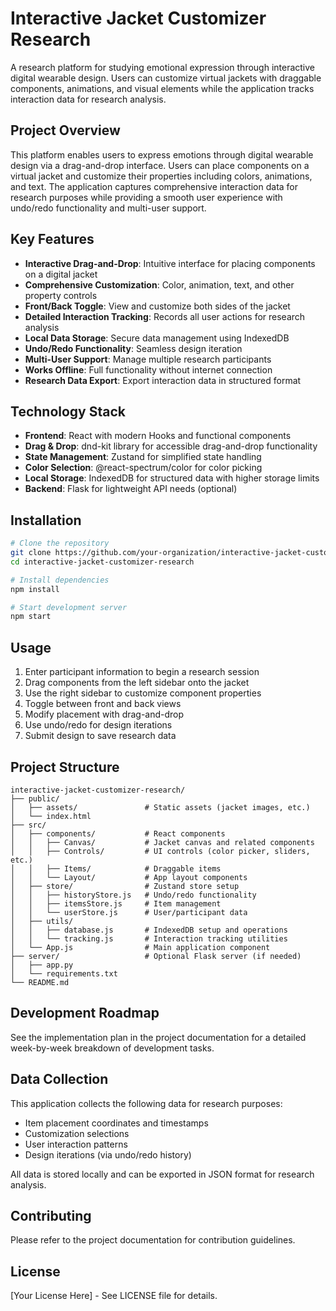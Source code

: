 # Interactive Jacket Customizer Research

A research platform for studying emotional expression through interactive digital wearable design. Users can customize virtual jackets with draggable components, animations, and visual elements while the application tracks interaction data for research analysis.

## Project Overview

This platform enables users to express emotions through digital wearable design via a drag-and-drop interface. Users can place components on a virtual jacket and customize their properties including colors, animations, and text. The application captures comprehensive interaction data for research purposes while providing a smooth user experience with undo/redo functionality and multi-user support.

## Key Features

- **Interactive Drag-and-Drop**: Intuitive interface for placing components on a digital jacket
- **Comprehensive Customization**: Color, animation, text, and other property controls
- **Front/Back Toggle**: View and customize both sides of the jacket
- **Detailed Interaction Tracking**: Records all user actions for research analysis
- **Local Data Storage**: Secure data management using IndexedDB
- **Undo/Redo Functionality**: Seamless design iteration
- **Multi-User Support**: Manage multiple research participants
- **Works Offline**: Full functionality without internet connection
- **Research Data Export**: Export interaction data in structured format

## Technology Stack

- **Frontend**: React with modern Hooks and functional components
- **Drag & Drop**: dnd-kit library for accessible drag-and-drop functionality
- **State Management**: Zustand for simplified state handling
- **Color Selection**: @react-spectrum/color for color picking
- **Local Storage**: IndexedDB for structured data with higher storage limits
- **Backend**: Flask for lightweight API needs (optional)

## Installation

```bash
# Clone the repository
git clone https://github.com/your-organization/interactive-jacket-customizer-research.git
cd interactive-jacket-customizer-research

# Install dependencies
npm install

# Start development server
npm start
```

## Usage

1. Enter participant information to begin a research session
2. Drag components from the left sidebar onto the jacket
3. Use the right sidebar to customize component properties
4. Toggle between front and back views
5. Modify placement with drag-and-drop
6. Use undo/redo for design iterations
7. Submit design to save research data

## Project Structure

```
interactive-jacket-customizer-research/
├── public/
│   ├── assets/               # Static assets (jacket images, etc.)
│   └── index.html
├── src/
│   ├── components/           # React components
│   │   ├── Canvas/           # Jacket canvas and related components
│   │   ├── Controls/         # UI controls (color picker, sliders, etc.)
│   │   ├── Items/            # Draggable items
│   │   └── Layout/           # App layout components
│   ├── store/                # Zustand store setup
│   │   ├── historyStore.js   # Undo/redo functionality
│   │   ├── itemsStore.js     # Item management
│   │   └── userStore.js      # User/participant data
│   ├── utils/
│   │   ├── database.js       # IndexedDB setup and operations
│   │   └── tracking.js       # Interaction tracking utilities
│   └── App.js                # Main application component
├── server/                   # Optional Flask server (if needed)
│   ├── app.py
│   └── requirements.txt
└── README.md
```

## Development Roadmap

See the implementation plan in the project documentation for a detailed week-by-week breakdown of development tasks.

## Data Collection

This application collects the following data for research purposes:
- Item placement coordinates and timestamps
- Customization selections
- User interaction patterns
- Design iterations (via undo/redo history)

All data is stored locally and can be exported in JSON format for research analysis.

## Contributing

Please refer to the project documentation for contribution guidelines.

## License

[Your License Here] - See LICENSE file for details.
